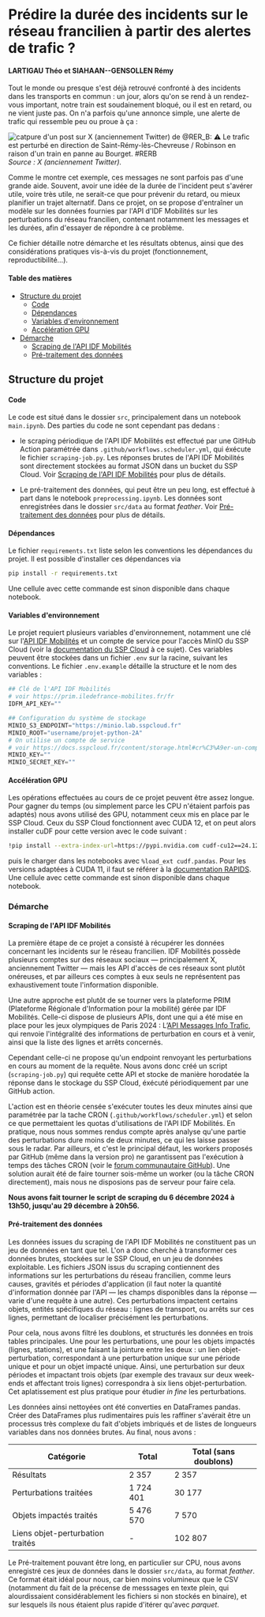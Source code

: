 # Prédire la durée des incidents sur le réseau francilien à partir des alertes de trafic ?

#### LARTIGAU Théo et SIAHAAN--GENSOLLEN Rémy

Tout le monde ou presque s'est déjà retrouvé confronté à des incidents  dans les transports en commun : un jour, alors
qu'on se rend à un rendez-vous important, notre train est soudainement bloqué, ou il est en retard, ou ne vient juste 
pas. On n'a parfois qu'une annonce simple, une alerte de trafic qui ressemble peu ou proue à ça :

![catpure d'un post sur X (anciennement Twitter) de @RER_B: ⚠️ Le trafic est perturbé en direction de 
Saint-Rémy-lès-Chevreuse / Robinson en raison d'un train en panne au Bourget. #RERB](images/x.png)
_Source : X (anciennement Twitter)._

Comme le montre cet exemple, ces messages ne sont parfois pas d'une grande aide. Souvent, avoir une idée de la durée
de l'incident peut s'avérer utile, voire très utile, ne serait-ce que pour prévenir du retard, ou mieux planifier
un trajet alternatif. Dans ce projet, on se propose d'entraîner un modèle sur les données fournies par l'API d'IDF
Mobilités sur les perturbations du réseau francilien, contenant notamment les messages et les durées, afin d'essayer
de répondre à ce problème.

Ce fichier détaille notre démarche et les résultats obtenus, ainsi que des considérations pratiques vis-à-vis du projet
(fonctionnement, reproductibilité…).

#### Table des matières
- [Structure du projet](#struct)  
  - [Code](#code)
  - [Dépendances](#dep)
  - [Variables d'environnement](#env)
  - [Accélération GPU](#gpu)
- [Démarche](#work)
  - [Scraping de l'API IDF Mobilités](#scraping)
  - [Pré-traitement des données](#preprocessing)


<a name="struct"></a>
## Structure du projet

<a name="code"></a>
#### Code
Le code est situé dans le dossier `src`, principalement dans un notebook `main.ipynb`. Des parties du code ne sont
cependant pas dedans :

- le scraping périodique de l'API IDF Mobilités est effectué par une GitHub Action paramétrée dans
`.github/workflows.scheduler.yml`, qui éxécute le fichier `scraping-job.py`. Les réponses brutes de l'API IDF Mobilités
sont directement stockées au format JSON dans un bucket du SSP Cloud. Voir [Scraping de l'API IDF Mobilités](#scraping)
pour plus de détails.

- Le pré-traitement des données, qui peut être un peu long, est effectué à part dans le notebook `preprocessing.ipynb`. 
Les données sont enregistrées dans le dossier `src/data` au format _feather_. Voir 
[Pré-traitement des données](#preprocessing) pour plus de détails.


<a name="dep"></a>
#### Dépendances
Le fichier `requirements.txt` liste selon les conventions les dépendances du projet. Il est possible d'installer 
ces dépendances via

```bash
pip install -r requirements.txt
```

Une cellule avec cette commande est sinon disponible dans chaque notebook.

<a name="env"></a>
#### Variables d'environnement
Le projet requiert plusieurs variables d'environnement, notamment une clé sur 
l'[API IDF Mobilités](https://prim.iledefrance-mobilites.fr/fr) et un compte de service pour l'accès MinIO du SSP Cloud
(voir la [documentation du SSP Cloud](https://docs.sspcloud.fr/content/storage.html#cr%C3%A9er-un-compte-de-service) 
à ce sujet). Ces variables peuvent être stockées dans un fichier `.env` sur la racine, suivant les conventions. 
Le fichier `.env.example` détaille la structure et le nom des variables :

```py
## Clé de l'API IDF Mobilités
# voir https://prim.iledefrance-mobilites.fr/fr
IDFM_API_KEY=""

## Configuration du système de stockage
MINIO_S3_ENDPOINT="https://minio.lab.sspcloud.fr"
MINIO_ROOT="username/projet-python-2A"
# On utilise un compte de service
# voir https://docs.sspcloud.fr/content/storage.html#cr%C3%A9er-un-compte-de-service
MINIO_KEY=""
MINIO_SECRET_KEY=""
```

<a name="gpu"></a>
#### Accélération GPU

Les opérations effectuées au cours de ce projet peuvent être assez longue. Pour gagner du temps (ou simplement parce
les CPU n'étaient parfois pas adaptés) nous avons utilisé des GPU, notamment ceux mis en place par le SSP Cloud.
Ceux du SSP Cloud fonctionnent avec CUDA 12, et on peut alors installer cuDF pour cette version avec le code suivant :

```bash
!pip install --extra-index-url=https://pypi.nvidia.com cudf-cu12==24.12.* dask-cudf-cu12==24.12.* cuml-cu12==24.12.* cugraph-cu12==24.12.*
```

puis le charger dans les notebooks avec ```%load_ext cudf.pandas```. Pour les versions adaptées à CUDA 11, il faut se 
référer à la [documentation RAPIDS](https://docs.rapids.ai/install/). Une cellule avec cette commande est sinon 
disponible dans chaque notebook. 

<a name="struct"></a>
### Démarche

<a name="scraping"></a>
#### Scraping de l'API IDF Mobilités

La première étape de ce projet a consisté à récupérer les données concernant les incidents sur le réseau francilien.
IDF Mobilités possède plusieurs comptes sur des réseaux sociaux — principalement X, anciennement Twitter — mais les API 
d'accès de ces réseaux sont plutôt onéreuses, et par ailleurs ces comptes à eux seuls ne représentent pas exhaustivement 
 toute l'information disponible.

Une autre approche est plutôt de se tourner vers la plateforme PRIM (Plateforme Régionale d'Information pour la 
mobilité) gérée par IDF Mobilités. Celle-ci dispose de plusieurs APIs, dont une qui a été mise en place pour les jeux 
olympiques de Paris 2024 : L’[API Messages Info 
Trafic](https://prim.iledefrance-mobilites.fr/fr/apis/idfm-disruptions_bulk), qui renvoie l'intégralité des informations
de perturbation en cours et à venir, ainsi que la liste des lignes et arrêts concernés.

Cependant celle-ci ne propose qu'un endpoint renvoyant les perturbations en cours au moment de la requête. Nous avons 
donc créé un script (`scraping-job.py`) qui requête cette API et stocke de manière horodatée la réponse dans le stockage
du SSP Cloud, éxécuté périodiquement par une GitHub action.

L'action est en théorie censée s'exécuter toutes les deux minutes ainsi que paramétrée par la tache CRON 
(`.github/workflows/scheduler.yml`) et selon ce que permettaient les quotas d'utilisations de l'API IDF Mobilités. En 
pratique, nous nous sommes rendus compte après analyse qu'une partie des perturbations dure moins de deux minutes, ce qui 
les laisse passer sous le radar. Par ailleurs, et c'est le principal défaut, les workers proposés par GitHub (même dans
la version pro) ne garantissent pas l'exécution à temps des tâches CRON (voir le 
[forum communautaire GitHub](https://github.com/orgs/community/discussions/27130)). Une solution aurait été de faire
tourner sois-même un worker (ou la tâche CRON directement), mais nous ne disposions pas de serveur pour faire cela.

**Nous avons fait tourner le script de scraping du 6 décembre 2024 à 13h50, jusqu'au 29 décembre à 20h56.**

<a name="preprocessing"></a>
#### Pré-traitement des données

Les données issues du scraping de l'API IDF Mobilités ne constituent pas un jeu de données en tant que tel. L'on a donc 
cherché à transformer ces données brutes, stockées sur le SSP Cloud, en un jeu de données exploitable. Les fichiers
JSON issus du scraping contiennent des informations sur les perturbations du réseau francilien, comme leurs causes, 
gravités et périodes d'application (il faut noter la quantité d'information donnée par l'API — les champs disponibles 
dans la réponse — varie d'une requête à une autre). Ces perturbations impactent certains objets, entités spécifiques 
du réseau : lignes de transport, ou arrêts sur ces lignes, permettant de localiser précisément les perturbations.

Pour cela, nous avons filtré les doublons, et structurés les données en trois tables principales. Une pour les 
perturbations, une pour les objets impactés (lignes, stations), et une faisant la jointure entre les deux : un lien 
objet-perturbation, correspondant à une perturbation unique sur une période unique et pour un objet impacté unique. 
Ainsi, une perturbation sur deux périodes et impactant trois objets (par exemple des travaux sur deux week-ends et 
affectant trois lignes) correspondra à six liens objet-perturbation. Cet aplatissement est plus pratique pour étudier 
_in fine_ les perturbations. 

Les données ainsi nettoyées ont été converties en DataFrames pandas. Créer des DataFrames plus rudimentaires puis les
raffiner s'avérait être un processus très complexe du fait d'objets imbriqués et de listes de longueurs variables dans 
nos données brutes. Au final, nous avons :

| Catégorie                               | Total     | Total (sans doublons) |
|-----------------------------------------|-----------|-----------------------|
| Résultats                               | 2 357     | 2 357                 |
| Perturbations traitées                  | 1 724 401 | 30 177                |
| Objets impactés traités                 | 5 476 570 | 7 570                 |
| Liens objet-perturbation traités        | -         | 102 807               |

Le Pré-traitement pouvant être long, en particulier sur CPU, nous avons enregistré ces jeux de données dans le dossier
`src/data`, au format _feather_. Ce format était idéal pour nous, car bien moins volumineux que le CSV (notamment du fait
de la précense de messsages en texte plein, qui alourdissaient considérablement les fichiers si non stockés en binaire),
et sur lesquels ils nous étaient plus rapide d'itérer qu'avec _parquet_.

